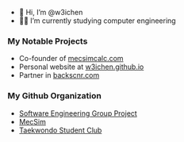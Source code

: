 - 👋 Hi, I’m @w3ichen
- 🧑‍🎓 I’m currently studying computer engineering

### My Notable Projects
- Co-founder of [mecsimcalc.com](https://mecsimcalc.com/)
- Personal website at [w3ichen.github.io](https://w3ichen.github.io/)
- Partner in [backscnr.com](https://backscnr.com/)

### My Github Organization
- [Software Engineering Group Project](https://github.com/CMPUT301W22T16)
- [MecSim](https://github.com/MecSim)
- [Taekwondo Student Club](https://github.com/UAlberta-Taekwondo-Club)
